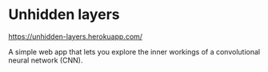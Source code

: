 # Unhidden layers

https://unhidden-layers.herokuapp.com/

A simple web app that lets you explore the inner workings of a convolutional neural network (CNN).


